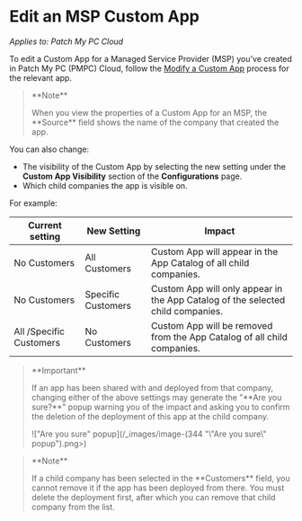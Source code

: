 # Edit an MSP Custom App

_Applies to: Patch My PC Cloud_

To edit a Custom App for a Managed Service Provider (MSP) you’ve created in Patch My PC (PMPC) Cloud, follow the [Modify a Custom App](../../custom-apps/modify-a-custom-app.md) process for the relevant app.

> \*\*Note\*\*
>
> When you view the properties of a Custom App for an MSP, the \*\*Source\*\* field shows the name of the company that created the app.

You can also change:

* The visibility of the Custom App by selecting the new setting under the **Custom App Visibility** section of the **Configurations** page.
* Which child companies the app is visible on.

For example:

| Current setting         | New Setting        | Impact                                                                          |
| ----------------------- | ------------------ | ------------------------------------------------------------------------------- |
| No Customers            | All Customers      | Custom App will appear in the App Catalog of all child companies.               |
| No Customers            | Specific Customers | Custom App will only appear in the App Catalog of the selected child companies. |
| All /Specific Customers | No Customers       | Custom App will be removed from the App Catalog of all child companies.         |

> \*\*Important\*\*
>
> If an app has been shared with and deployed from that company, changing either of the above settings may generate the "\*\*Are you sure?\*\*" popup warning you of the impact and asking you to confirm the deletion of the deployment of this app at the child company.
>
> !\["Are you sure" popup]\(/\_images/image-(344 "\\"Are you sure\\" popup").png>)

> \*\*Note\*\*
>
> If a child company has been selected in the \*\*Customers\*\* field, you cannot remove it if the app has been deployed from there. You must delete the deployment first, after which you can remove that child company from the list.